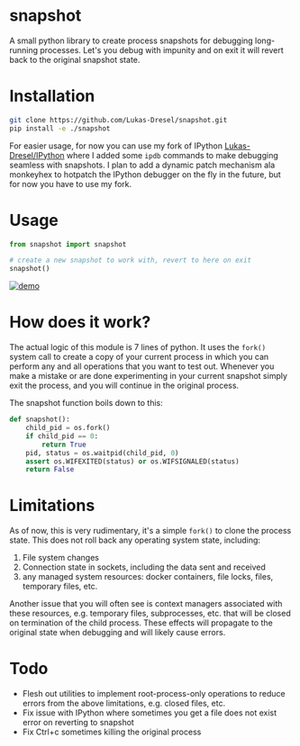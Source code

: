# snapshot
A small python library to create process snapshots for debugging long-running processes. Let's you debug with impunity and on exit it will revert back to the original snapshot state.

# Installation

```bash
git clone https://github.com/Lukas-Dresel/snapshot.git
pip install -e ./snapshot
```

For easier usage, for now you can use my fork of IPython [Lukas-Dresel/IPython](https://github.com/Lukas-Dresel/ipython) where I added some `ipdb` commands to make debugging seamless with snapshots. I plan to add a dynamic patch mechanism ala monkeyhex to hotpatch the IPython debugger on the fly in the future, but for now you have to use my fork.

# Usage

```python
from snapshot import snapshot

# create a new snapshot to work with, revert to here on exit
snapshot()
```

[![demo](https://asciinema.org/a/389733.svg)](https://asciinema.org/a/389733?autoplay=1)

# How does it work?

The actual logic of this module is 7 lines of python. It uses the `fork()` system call to create a copy of your current process in which you can perform any and all operations that you want to test out. Whenever you make a mistake or are done experimenting in your current snapshot simply exit the process, and you will continue in the original process.

The snapshot function boils down to this:

```python
def snapshot():
    child_pid = os.fork()
    if child_pid == 0:
        return True
    pid, status = os.waitpid(child_pid, 0)
    assert os.WIFEXITED(status) or os.WIFSIGNALED(status)
    return False
```

# Limitations

As of now, this is very rudimentary, it's a simple `fork()` to clone the process state. This does not roll back any operating system state, including: 
1. File system changes
2. Connection state in sockets, including the data sent and received
3. any managed system resources: docker containers, file locks, files, temporary files, etc.

Another issue that you will often see is context managers associated with these resources, e.g. temporary files, subprocesses, etc. that will be closed on termination of the child process. These effects will propagate to the original state when debugging and will likely cause errors.

# Todo
- Flesh out utilities to implement root-process-only operations to reduce errors from the above limitations, e.g. closed files, etc.
- Fix issue with IPython where sometimes you get a file does not exist error on reverting to snapshot
- Fix Ctrl+c sometimes killing the original process
